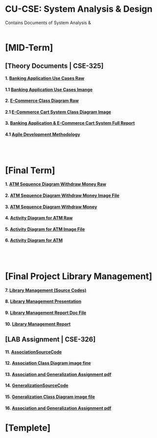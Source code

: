# CU-CSE: System Analysis & Design
Contains Documents of System Analysis &amp;
<br/><br/>
# [MID-Term]
## [Theory Documents | CSE-325]

#### 1. [Banking Application Use Cases Raw](https://github.com/rubelpatwary171442607/rubel-patwary/blob/master/Mid%20Exam_Banking%20App_Update.dia.dia)
#### 1.1 [Banking Application Use Cases Imange](https://github.com/rubelpatwary171442607/rubel-patwary/blob/master/Mid%20Exam_Banking%20App_Update.dia.jpeg)
#### 2. [E-Commerce Class Diagram Raw](https://github.com/rubelpatwary171442607/rubel-patwary/blob/master/E-commerce%20Shopping%20Class%20Diagram.dia)
#### 2.1 [E-Commerce Cart System Class Diagram Image](https://github.com/rubelpatwary171442607/rubel-patwary/blob/master/E-commerce%20Shopping%20Class%20Diagram.jpeg)
#### 3. [Banking Application & E-Commerce Cart System Full Report](https://github.com/rubelpatwary171442607/rubel-patwary/blob/master/Mid%20Term%20Exam_Update%20File.pdf)
#### 4.1 [Agile Development Methodology](https://github.com/rubelpatwary171442607/rubel-patwary/blob/master/System%20Analysis%20and%20Design%20assignment-1.pdf)
<br/><br/>

# [Final Term]
#### 1. [ATM Sequence Diagram Withdraw Money Raw](https://github.com/rubelpatwary171442607/rubel-patwary/blob/master/ATM%20Sequence%20Diagram%20Withdraw%20Money.dia.dia)
#### 2. [ATM Sequence Diagram Withdraw Money Image File](https://github.com/rubelpatwary171442607/rubel-patwary/blob/master/ATM%20Sequence%20Diagram%20Withdraw%20Money.dia.jpeg)
#### 3. [ATM Sequence Diagram Withdraw Money](https://github.com/rubelpatwary171442607/rubel-patwary/blob/master/ATM%20Sequence%20Diagram%20Withdraw%20Money.pdf)
#### 4. [Activity Diagram for ATM Raw](https://github.com/rubelpatwary171442607/rubel-patwary/blob/master/Activity%20%20Diagram%20for%20ATM.dia)
#### 5. [Activity Diagram for ATM Image File](https://github.com/rubelpatwary171442607/rubel-patwary/blob/master/Activity%20%20Diagram%20for%20ATM.jpeg)
#### 6. [Activity Diagram for ATM](https://github.com/rubelpatwary171442607/rubel-patwary/blob/master/Activity%20%20Diagram%20for%20ATM.pdf)
<br/><br/>

# [Final Project Library Management]
#### 7. [Library Management (Source Codes)]()
#### 8. [Library Management Presentation](https://github.com/rubelpatwary171442607/rubel-patwary/blob/master/Library%20Management%20Presentation.pptx)
#### 9. [Library Management Report Doc File](https://github.com/rubelpatwary171442607/rubel-patwary/blob/master/Library%20Management%20Report.docx)
#### 10. [Library Management Report](https://github.com/rubelpatwary171442607/rubel-patwary/blob/master/Library%20Management%20Report.pdf)
## [LAB Assignment | CSE-326]
#### 11. [AssociationSourceCode](https://github.com/rubelpatwary171442607/rubel-patwary/tree/master/AssociationSourceCode)
#### 12. [Association Class Diagram image fine](https://github.com/rubelpatwary171442607/rubel-patwary/blob/master/Association%20Class%20Diagram.jpg)
#### 13. [Association and Generalization Assignment pdf](https://github.com/rubelpatwary171442607/rubel-patwary/blob/master/Association%20and%20Generalization%20Assignment%20.pdf)
#### 14. [GeneralizationSourceCode](https://github.com/rubelpatwary171442607/rubel-patwary/tree/master/GeneralizationSourceCode)
#### 15. [Generalization Class Diagram image file](https://github.com/rubelpatwary171442607/rubel-patwary/blob/master/Generalization%20Class%20Diagram.jpg)
#### 16. [Association and Generalization Assignment pdf](https://github.com/rubelpatwary171442607/rubel-patwary/blob/master/Association%20and%20Generalization%20Assignment%20.pdf)
# [Templete]

